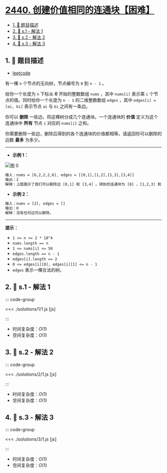 # [2440. 创建价值相同的连通块【困难】](https://github.com/tnotesjs/TNotes.leetcode/tree/main/notes/2440.%20%E5%88%9B%E5%BB%BA%E4%BB%B7%E5%80%BC%E7%9B%B8%E5%90%8C%E7%9A%84%E8%BF%9E%E9%80%9A%E5%9D%97%E3%80%90%E5%9B%B0%E9%9A%BE%E3%80%91)

<!-- region:toc -->

- [1. 📝 题目描述](#1--题目描述)
- [2. 🎯 s.1 - 解法 1](#2--s1---解法-1)
- [3. 🎯 s.2 - 解法 2](#3--s2---解法-2)
- [4. 🎯 s.3 - 解法 3](#4--s3---解法-3)

<!-- endregion:toc -->

## 1. 📝 题目描述

- [leetcode](https://leetcode.cn/problems/create-components-with-same-value/)

有一棵 `n` 个节点的无向树，节点编号为 `0` 到 `n - 1` 。

给你一个长度为 `n` 下标从 **0** 开始的整数数组 `nums` ，其中 `nums[i]` 表示第 `i` 个节点的值。同时给你一个长度为 `n - 1` 的二维整数数组 `edges` ，其中 `edges[i] = [ai, bi]` 表示节点 `ai` 与 `bi` 之间有一条边。

你可以 **删除** 一些边，将这棵树分成几个连通块。一个连通块的 **价值** 定义为这个连通块中 **所有** 节点 `i` 对应的 `nums[i]` 之和。

你需要删除一些边，删除后得到的各个连通块的价值都相等。请返回你可以删除的边数 **最多** 为多少。

---

- **示例 1：**

![图 0](https://cdn.jsdelivr.net/gh/tnotesjs/imgs@main/2025-09-27-20-08-53.png)

```txt
输入：nums = [6,2,2,2,6], edges = [[0,1],[1,2],[1,3],[3,4]]
输出：2
解释：上图展示了我们可以删除边 [0,1] 和 [3,4] 。得到的连通块为 [0] ，[1,2,3] 和 [4] 。每个连通块的价值都为 6 。可以证明没有别的更好的删除方案存在了，所以答案为 2 。
```

- **示例 2：**

```txt
输入：nums = [2], edges = []
输出：0
解释：没有任何边可以删除。
```

---

**提示：**

- `1 <= n <= 2 * 10^4`
- `nums.length == n`
- `1 <= nums[i] <= 50`
- `edges.length == n - 1`
- `edges[i].length == 2`
- `0 <= edges[i][0], edges[i][1] <= n - 1`
- `edges` 表示一棵合法的树。

## 2. 🎯 s.1 - 解法 1

::: code-group

<<< ./solutions/1/1.js [js]

:::

- 时间复杂度：$O(1)$
- 空间复杂度：$O(1)$

## 3. 🎯 s.2 - 解法 2

::: code-group

<<< ./solutions/2/1.js [js]

:::

- 时间复杂度：$O(1)$
- 空间复杂度：$O(1)$

## 4. 🎯 s.3 - 解法 3

::: code-group

<<< ./solutions/3/1.js [js]

:::

- 时间复杂度：$O(1)$
- 空间复杂度：$O(1)$
